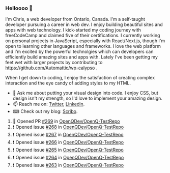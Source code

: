 ### Helloooo 👋

I'm Chris, a web developer from Ontario, Canada. I'm a self-taught developer pursuing a career in web dev. I enjoy building beautiful sites and apps with web technology.
I kick-started my coding journey with freeCodeCamp and claimed five of their certifications.  I currently working on personal projects in JavaScript, especially with React/Next.js, though I'm open to learning other languages and frameworks. I love the web platform and I'm excited by the powerful technolgies which can developers can efficiently build amazing sites and apps with. Lately I've been getting my feet wet with larger projects by contributing to https://github.com/Automattic/wp-calypso .

When I get down to coding, I enjoy the satisfaction of creating complex interaction and the eye candy of adding styles to my HTML. 

- 💬 Ask me about putting your visual design into code. I enjoy CSS, but design isn't my strength, so I'd love to implement your amazing design.
- 📫 Reach me on: [Twitter](https://twitter.com/Christo28120856), [Linkedin](https://www.linkedin.com/in/christopher-stevers-07b9a5204/).
- ⌨ Check out my blog: [Scribo](https://christopherstevers.cf).
<!--
**Christopher-Stevers/Christopher-Stevers** is a ✨ _special_ ✨ repository because its `README.md` (this file) appears on your GitHub profile.

Here are some ideas to get you started:

- 🔭 I’m currently working on ...
- 🌱 I’m currently learning ...
- 👯 I’m looking to collaborate on ...
- 🤔 I’m looking for help with ...
- 😄 Pronouns: ...
- ⚡ Fun fact: ...
-->

<!--START_SECTION:activity-->
1. 💪 Opened PR [#269](https://github.com/OpenQDev/OpenQ-TestRepo/pull/269) in [OpenQDev/OpenQ-TestRepo](https://github.com/OpenQDev/OpenQ-TestRepo)
2. ❗️ Opened issue [#268](https://github.com/OpenQDev/OpenQ-TestRepo/issues/268) in [OpenQDev/OpenQ-TestRepo](https://github.com/OpenQDev/OpenQ-TestRepo)
3. ❗️ Opened issue [#267](https://github.com/OpenQDev/OpenQ-TestRepo/issues/267) in [OpenQDev/OpenQ-TestRepo](https://github.com/OpenQDev/OpenQ-TestRepo)
4. ❗️ Opened issue [#266](https://github.com/OpenQDev/OpenQ-TestRepo/issues/266) in [OpenQDev/OpenQ-TestRepo](https://github.com/OpenQDev/OpenQ-TestRepo)
5. ❗️ Opened issue [#265](https://github.com/OpenQDev/OpenQ-TestRepo/issues/265) in [OpenQDev/OpenQ-TestRepo](https://github.com/OpenQDev/OpenQ-TestRepo)
6. ❗️ Opened issue [#264](https://github.com/OpenQDev/OpenQ-TestRepo/issues/264) in [OpenQDev/OpenQ-TestRepo](https://github.com/OpenQDev/OpenQ-TestRepo)
7. ❗️ Opened issue [#263](https://github.com/OpenQDev/OpenQ-TestRepo/issues/263) in [OpenQDev/OpenQ-TestRepo](https://github.com/OpenQDev/OpenQ-TestRepo)
<!--END_SECTION:activity-->
